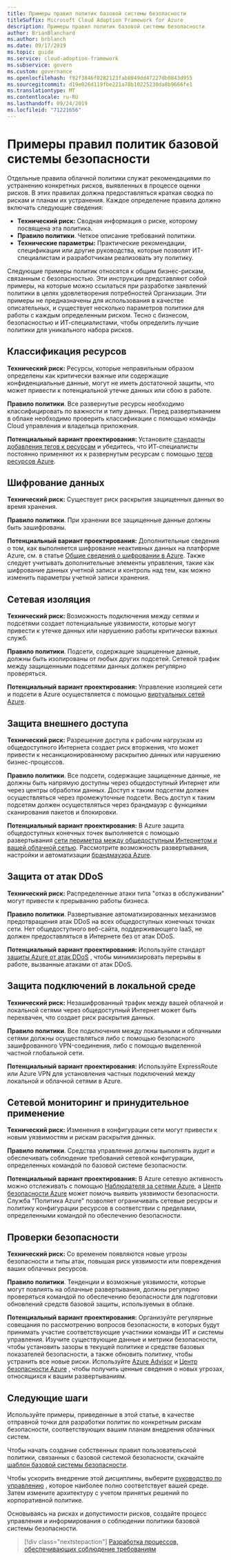 ```yaml
---
title: Примеры правил политик базовой системы безопасности
titleSuffix: Microsoft Cloud Adoption Framework for Azure
description: Примеры правил политик базовой системы безопасности
author: BrianBlanchard
ms.author: brblanch
ms.date: 09/17/2019
ms.topic: guide
ms.service: cloud-adoption-framework
ms.subservice: govern
ms.custom: governance
ms.openlocfilehash: f92f3846f0282123fab8049dd47227db0843d955
ms.sourcegitcommit: d19e026d119fbe221a78b10225230da8b9666fe1
ms.translationtype: MT
ms.contentlocale: ru-RU
ms.lasthandoff: 09/24/2019
ms.locfileid: "71221656"
---
```

# <a name="security-baseline-sample-policy-statements"></a>Примеры правил политик базовой системы безопасности

Отдельные правила облачной политики служат рекомендациями по устранению конкретных рисков, выявленных в процессе оценки рисков. В этих правилах должна предоставляться краткая сводка по рискам и планам их устранения. Каждое определение правила должно включать следующие сведения:

- **Технический риск:** Сводная информация о риске, которому посвящена эта политика.
- **Правило политики**. Четкое описание требований политики.
- **Технические параметры:** Практические рекомендации, спецификации или другие руководства, которые позволят ИТ-специалистам и разработчикам реализовать эту политику.

Следующие примеры политик относятся к общим бизнес-рискам, связанным с безопасностью. Эти инструкции представляют собой примеры, на которые можно ссылаться при разработке заявлений политики в целях удовлетворения потребностей Организации. Эти примеры не предназначены для использования в качестве описательных, и существует несколько параметров политики для работы с каждым определенным риском. Тесно с бизнесом, безопасностью и ИТ-специалистами, чтобы определить лучшие политики для уникального набора рисков.

## <a name="asset-classification"></a>Классификация ресурсов

**Технический риск:** Ресурсы, которые неправильным образом определены как критически важные или содержащие конфиденциальные данные, могут не иметь достаточной защиты, что может привести к потенциальной утечке данных или сбою в работе.

**Правило политики**. Все развернутые ресурсы необходимо классифицировать по важности и типу данных. Перед развертыванием в облаке необходимо проверить классификации с помощью команды Cloud управления и владельца приложения.

**Потенциальный вариант проектирования:** Установите [стандарты добавления тегов к ресурсам](../../decision-guides/resource-tagging/index.md) и убедитесь, что ИТ-специалисты постоянно применяют их к развернутым ресурсам с помощью [тегов ресурсов Azure](https://docs.microsoft.com/azure/azure-resource-manager/resource-group-using-tags).

## <a name="data-encryption"></a>Шифрование данных

**Технический риск:** Существует риск раскрытия защищенных данных во время хранения.

**Правило политики**. При хранении все защищенные данные должны быть зашифрованы.

**Потенциальный вариант проектирования:** Дополнительные сведения о том, как выполняется шифрование неактивных данных на платформе Azure, см. в статье [Общие сведения о шифровании в Azure](https://docs.microsoft.com/azure/security/security-azure-encryption-overview). Также следует учитывать дополнительные элементы управления, такие как шифрование данных учетной записи и контроль над тем, как можно изменить параметры учетной записи хранения.

## <a name="network-isolation"></a>Сетевая изоляция

**Технический риск:** Возможность подключения между сетями и подсетями создает потенциальные уязвимости, которые могут привести к утечке данных или нарушению работы критически важных служб.

**Правило политики**. Подсети, содержащие защищенные данные, должны быть изолированы от любых других подсетей. Сетевой трафик между защищенными подсетями данных должен регулярно проверяться.

**Потенциальный вариант проектирования:** Управление изоляцией сети и подсети в Azure осуществляется с помощью [виртуальных сетей Azure](https://docs.microsoft.com/azure/virtual-network/virtual-networks-overview).

## <a name="secure-external-access"></a>Защита внешнего доступа

**Технический риск:** Разрешение доступа к рабочим нагрузкам из общедоступного Интернета создает риск вторжения, что может привести к несанкционированному раскрытию данных или нарушению бизнес-процессов.

**Правило политики**. Все подсети, содержащие защищенные данные, не должны быть напрямую доступны через общедоступный Интернет или через центры обработки данных. Доступ к таким подсетям должен осуществляться через промежуточные подсети. Весь доступ к таким подсетям должен осуществляться через брандмауэр с функциями сканирования пакетов и блокировки.

**Потенциальный вариант проектирования:** В Azure защита общедоступных конечных точек выполняется с помощью развертывания [сети периметра между общедоступным Интернетом и вашей облачной сетью](https://docs.microsoft.com/azure/architecture/reference-architectures/dmz/secure-vnet-dmz). Рассмотрите возможность развертывания, настройки и автоматизации [брандмауэра Azure](https://docs.microsoft.com/azure/firewall).

## <a name="ddos-protection"></a>Защита от атак DDoS

**Технический риск:** Распределенные атаки типа "отказ в обслуживании" могут привести к прерыванию работы бизнеса.

**Правило политики**. Развертывание автоматизированных механизмов предотвращения атак DDoS на всех общедоступных конечных точках сети. Нет общедоступного веб-сайта, поддерживающего IaaS, не должен предоставляться в Интернете без от атак DDoS.

**Потенциальный вариант проектирования:** Используйте стандарт [защиты Azure от атак DDoS](https://docs.microsoft.com/azure/virtual-network/ddos-protection-overview) , чтобы минимизировать перерывы в работе, вызванные атаками от атак DDoS.

## <a name="secure-on-premises-connectivity"></a>Защита подключений в локальной среде

**Технический риск:** Незашифрованный трафик между вашей облачной и локальной сетями через общедоступный Интернет может быть перехвачен, что создает риск раскрытия данных.

**Правило политики**. Все подключения между локальными и облачными сетями должны осуществляться либо с помощью безопасного зашифрованного VPN-соединения, либо с помощью выделенной частной глобальной сети.

**Потенциальный вариант проектирования:** Используйте ExpressRoute или Azure VPN для установления частных подключений между локальной и облачной сетями в Azure.

## <a name="network-monitoring-and-enforcement"></a>Сетевой мониторинг и принудительное применение

**Технический риск:** Изменения в конфигурации сети могут привести к новым уязвимостям и рискам раскрытия данных.

**Правило политики**. Средства управления должны выполнять аудит и обеспечивать соблюдение требований сетевой конфигурации, определенных командой по базовой системе безопасности.

**Потенциальный вариант проектирования:** В Azure сетевую активность можно отслеживать с помощью [Наблюдателя за сетями Azure](https://docs.microsoft.com/azure/network-watcher/network-watcher-monitoring-overview), а [Центр безопасности Azure](https://docs.microsoft.com/azure/security-center/security-center-network-recommendations) может помочь выявить уязвимости безопасности. Служба "Политика Azure" позволяет ограничивать сетевые ресурсы и политику конфигурации ресурсов в соответствии с пределами, определенными командой по обеспечению безопасности.

## <a name="security-review"></a>Проверки безопасности

**Технический риск:** Со временем появляются новые угрозы безопасности и типы атак, повышая риск уязвимости или повреждения ваших облачных ресурсов.

**Правило политики**. Тенденции и возможные уязвимости, которые могут повлиять на облачные развертывания, должны регулярно проверяться командой по обеспечению безопасности для подготовки обновлений средств базовой защиты, используемых в облаке.

**Потенциальный вариант проектирования:** Организуйте регулярные совещания по рассмотрению вопросов безопасности, в которых будут принимать участие соответствующие участники команды ИТ и системы управления. Изучите существующие данные и метрики безопасности, чтобы установить зазоры в текущей политике и средстве базовых показателей безопасности, а также обновить политику, чтобы устранить все новые риски. Используйте [Azure Advisor](https://docs.microsoft.com/azure/advisor/advisor-overview) и [Центр безопасности Azure](https://docs.microsoft.com/azure/security-center/security-center-intro) , чтобы получить ценные сведения о новых угрозах, относящихся к вашим развертываниям.

## <a name="next-steps"></a>Следующие шаги

Используйте примеры, приведенные в этой статье, в качестве отправной точки для разработки политик по конкретным рискам безопасности, соответствующих вашим планам внедрения облачных систем.

Чтобы начать создание собственных правил пользовательской политики, связанных с базовой системой безопасности, скачайте [шаблон базовой системы безопасности](./template.md).

Чтобы ускорить внедрение этой дисциплины, выберите [руководство по управлению](../guides/index.md) , которое наиболее полно соответствует вашей среде. Затем измените архитектуру с учетом принятых решений по корпоративной политике.

Основываясь на рисках и допустимости рисков, создайте процесс управления и информирования о соблюдении политики базовой системы безопасности.

> [!div class="nextstepaction"]
> [Разработка процессов, обеспечивающих соблюдение требованиям](./compliance-processes.md)
